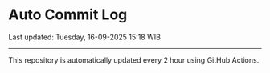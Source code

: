 # Auto Commit Log

Last updated: Tuesday, 16-09-2025 15:18 WIB

---

This repository is automatically updated every 2 hour using GitHub Actions.
